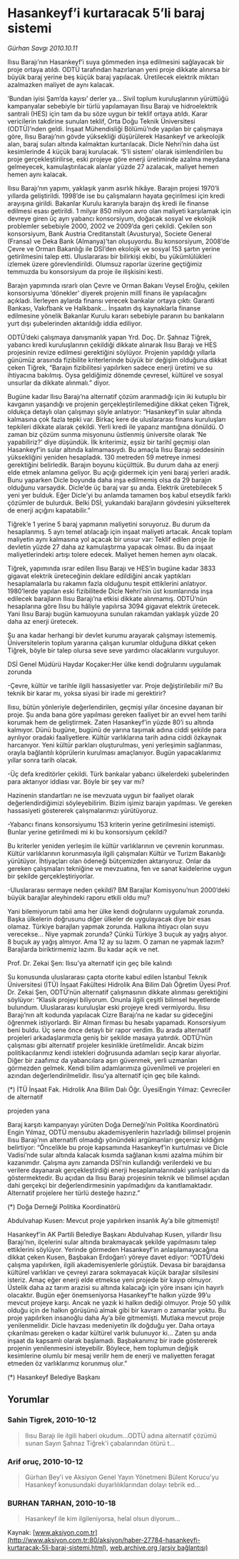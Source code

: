 # Hasankeyf’i kurtaracak 5’li baraj sistemi

*Gürhan Savgı 2010.10.11*

<font class="agenda2NewsSpot">
 Ilısu Barajı’nın Hasankeyf’i suya gömmeden inşa edilmesini sağlayacak bir proje ortaya atıldı. ODTÜ tarafından hazırlanan yeni proje dikkate alınırsa bir büyük baraj yerine beş küçük baraj yapılacak. Üretilecek elektrik miktarı azalmazken maliyet de aynı kalacak.
</font>
<font class="newsDetail">
 <p>
  <p class="MsoNormal">
   ‘Bundan iyisi Şam’da kayısı’ derler ya... Sivil toplum kuruluşlarının yürüttüğü kampanyalar sebebiyle bir türlü yapılamayan Ilısu Barajı ve hidroelektrik santrali (HES) için tam da bu söze uygun bir teklif ortaya atıldı. Karar vericilerin takdirine sunulan teklif, Orta Doğu Teknik Üniversitesi (ODTÜ)’nden geldi. İnşaat Mühendisliği Bölümü’nde yapılan bir çalışmaya göre, Ilısu Barajı’nın gövde yüksekliği düşürülerek Hasankeyf ve arkeolojik alan, baraj suları altında kalmaktan kurtarılacak. Dicle Nehri’nin daha üst kesimlerinde 4 küçük baraj kurulacak. ‘5’li sistem’ olarak isimlendirilen bu proje gerçekleştirilirse, eski projeye göre enerji üretiminde azalma meydana gelmeyecek, kamulaştırılacak alanlar yüzde 27 azalacak, maliyet hemen hemen aynı kalacak.
  </p>
  <p class="MsoNormal">
   Ilısu Barajı’nın yapımı, yaklaşık yarım asırlık hikâye. Barajın projesi 1970’li yıllarda geliştirildi. 1998’de ise bu çalışmaların hayata geçirilmesi için kredi arayışına girildi. Bakanlar Kurulu kararıyla barajın dış kredi ile finanse edilmesi esası getirildi. 1 milyar 850 milyon avro olan maliyeti karşılamak için devreye giren üç ayrı yabancı konsorsiyum, doğacak sosyal ve ekolojik problemler sebebiyle 2000, 2002
   <span>
   </span>
   ve 2009’da geri çekildi. Çekilen son konsorsiyum, Bank Austria Creditanstalt (Avusturya), Societe General (Fransa) ve Deka Bank (Almanya)’tan oluşuyordu. Bu konsorsiyum, 2008’de Çevre ve Orman Bakanlığı ile DSİ’den ekolojik ve sosyal 153 şartın yerine getirilmesini talep etti. Uluslararası bir bilirkişi ekibi, bu yükümlülükleri izlemek üzere görevlendirildi. Olumsuz raporlar üzerine geçtiğimiz temmuzda bu konsorsiyum da proje ile ilişkisini kesti.
  </p>
  <p class="MsoNormal">
   Barajın yapımında ısrarlı olan Çevre ve Orman Bakanı Veysel Eroğlu, çekilen konsorsiyuma ‘dönekler’ diyerek projenin millî finans ile yapılacağını açıkladı. İlerleyen aylarda finansı verecek bankalar ortaya çıktı: Garanti Bankası, Vakıfbank ve Halkbank... İnşaatın dış kaynaklarla finanse edilmesine yönelik Bakanlar Kurulu kararı sebebiyle paranın bu bankaların yurt dışı şubelerinden aktarıldığı iddia ediliyor.
  </p>
  <p class="MsoNormal">
   ODTÜ’deki çalışmaya danışmanlık yapan Yrd. Doç. Dr. Şahnaz Tiğrek, yabancı kredi kuruluşlarının çekildiği dikkate alınarak Ilısu Barajı ve HES projesinin revize edilmesi gerektiğini söylüyor. Projenin yapıldığı yıllarla günümüz arasında fizibilite kriterlerinde büyük bir değişim olduğuna dikkat çeken Tiğrek, “Barajın fizibilitesi yapılırken sadece enerji üretimi ve su ihtiyacına bakılmış. Oysa geldiğimiz dönemde çevresel, kültürel ve sosyal unsurlar da dikkate alınmalı.” diyor.
  </p>
  <p class="MsoNormal">
   Bugüne kadar Ilısu Barajı’na alternatif çözüm aranmadığı için iki kutuplu bir kavganın yaşandığı ve projenin gerçekleştirilemediğine dikkat çeken Tiğrek, oldukça detaylı olan çalışmayı şöyle anlatıyor: “Hasankeyf’in sular altında kalmasına çok fazla tepki var. Birkaç kere de uluslararası finans kuruluşları tepkileri dikkate alarak çekildi. Yerli kredi ile yaparız mantığına dönüldü. O zaman biz çözüm sunma misyonunu üstlenmiş üniversite olarak ‘Ne yapabiliriz?’ diye düşündük. İlk kriterimiz, eşsiz bir tarihî geçmişi olan Hasankeyf’in sular altında kalmamasıydı. Bu amaçla Ilısu Barajı seddesinin yüksekliğini yeniden hesapladık. 130 metreden 59 metreye inmesi gerektiğini belirledik. Barajın boyunu küçülttük. Bu durum daha az enerji elde etmek anlamına geliyor. Bu açığı gidermek için yeni baraj yerleri aradık. Bunu yaparken Dicle boyunda daha inşa edilmemiş olsa da 29 barajın olduğunu varsaydık. Dicle’de üç baraj var şu anda. Elektrik üretebilecek 5 yeni yer bulduk. Eğer Dicle’yi bu anlamda tamamen boş kabul etseydik farklı çözümler de bulurduk. Belki DSİ, yukarıdaki barajların gövdesini yükselterek de enerji açığını kapatabilir.”
  </p>
  <p class="MsoNormal">
   Tiğrek’e 1 yerine 5 baraj yapmanın maliyetini soruyoruz. Bu durum da hesaplanmış. 5 ayrı temel atılacağı için inşaat maliyeti artacak. Ancak toplam maliyetin aynı kalmasına yol açacak bir unsur var: Teklif edilen proje ile devletin yüzde 27 daha az kamulaştırma yapacak olması. Bu da inşaat maliyetlerindeki artışı tolere edecek. Maliyet hemen hemen aynı olacak.
  </p>
  <p class="MsoNormal">
   Tiğrek, yapımında ısrar edilen Ilısu Barajı ve HES’in bugüne kadar 3833 gigavat elektrik üreteceğinin deklare edildiğini ancak yaptıkları hesaplamalarla bu rakamın fazla olduğunu tespit ettiklerini anlatıyor. 1980’lerde yapılan eski fizibilitede Dicle Nehri’nin üst kısımlarında inşa edilecek barajların Ilısu Barajı’na etkisi dikkate alınmamış. ODTÜ’nün hesaplarına göre Ilısu bu hâliyle yapılırsa 3094 gigavat elektrik üretecek. Yani Ilısu Barajı bugün kamuoyuna sunulan rakamdan yaklaşık yüzde 20 daha az enerji üretecek.
  </p>
  <p class="MsoNormal">
   Şu ana kadar herhangi bir devlet kurumu arayarak çalışmayı istememiş. Üniversitelerin toplum yararına çalışan kurumlar olduğuna dikkat çeken Tiğrek, böyle bir talep olursa seve seve yardımcı olacaklarını vurguluyor.
  </p>
  <p class="MsoNormal">
  </p>
  <p class="MsoNormal">
   DSİ Genel Müdürü Haydar Koçaker:Her ülke kendi doğrularını uygulamak zorunda
  </p>
  <p class="MsoNormal">
  </p>
  <p class="MsoNormal">
   -Çevre, kültür ve tarihle ilgili hassasiyetler var. Proje değiştirilebilir mi? Bu teknik bir karar mı, yoksa siyasi bir irade mi gerektirir?
  </p>
  <p class="MsoNormal">
   Ilısu, bütün yönleriyle değerlendirilen, geçmişi yıllar öncesine dayanan bir proje. Şu anda bana göre yapılması gereken faaliyet bir an evvel hem tarihi korumak hem de geliştirmek. Zaten Hasankeyf’in yüzde 80’i su altında kalmıyor. Dünü bugüne, bugünü de yarına taşımak adına ciddi şekilde para ayrılıyor oradaki faaliyetlere. Kültür varlıklarına tarih adına ciddi özkaynak harcanıyor. Yeni kültür parkları oluşturulması, yeni yerleşimin sağlanması, orayla bağlantılı köprülerin kurulması amaçlanıyor. Bugün yapacaklarımız yıllar sonra tarih olacak.
  </p>
  <p class="MsoNormal">
   -Üç defa kreditörler çekildi. Türk bankalar yabancı ülkelerdeki şubelerinden para aktarıyor iddiası var. Böyle bir şey var mı?
  </p>
  <p class="MsoNormal">
   Hazinenin standartları ne ise mevzuata uygun bir faaliyet olarak değerlendirdiğimizi söyleyebilirim. Bizim işimiz barajın yapılması. Ve gereken hassasiyeti göstererek çalışmalarımızı yürütüyoruz.
  </p>
  <p class="MsoNormal">
   -Yabancı finans konsorsiyumu 153 kriterin yerine getirilmesini istemişti. Bunlar yerine getirilmedi mi ki bu konsorsiyum çekildi?
  </p>
  <p class="MsoNormal">
   Bu kriterler yeniden yerleşim ile kültür varlıklarının ve çevrenin korunması. Kültür varlıklarının korunmasıyla ilgili çalışmaları Kültür ve Turizm Bakanlığı yürütüyor. İhtiyaçları olan ödeneği bütçemizden aktarıyoruz. Onlar da gereken çalışmaları tekniğine ve mevzuatına, fen ve sanat kaidelerine uygun bir şekilde gerçekleştiriyorlar.
  </p>
  <p class="MsoNormal">
   -Uluslararası sermaye neden çekildi? BM Barajlar Komisyonu’nun 2000’deki büyük barajlar aleyhindeki raporu etkili oldu mu?
  </p>
  <p class="MsoNormal">
   Yani bilemiyorum tabii ama her ülke kendi doğrularını uygulamak zorunda. Başka ülkelerin doğrusunu diğer ülkeler de uygulayacak diye bir esas olamaz. Türkiye barajları yapmak zorunda. Halkına ihtiyacı olan suyu verecekse... Niye yapmak zorunda? Çünkü Türkiye 3 buçuk ay yağış alıyor. 8 buçuk ay yağış almıyor. Ama 12 ay su lazım. O zaman ne yapmak lazım? Barajlarda biriktirmemiz lazım. Bu kadar açık ve net.
  </p>
  <p class="MsoNormal">
  </p>
  <p class="MsoNormal">
   Prof. Dr. Zekai Şen: Ilısu’ya alternatif için geç bile kalındı
  </p>
  <p class="MsoNormal">
  </p>
  <p class="MsoNormal">
   Su konusunda uluslararası çapta otorite kabul edilen İstanbul Teknik Üniversitesi (İTÜ) İnşaat Fakültesi Hidrolik Ana Bilim Dalı Öğretim Üyesi Prof. Dr. Zekai Şen, ODTÜ’nün alternatif çalışmasının dikkate alınması gerektiğini söylüyor: “Klasik projeyi biliyorum. Onunla ilgili çeşitli bilimsel heyetlerde bulundum. Uluslararası kuruluşlar eski projeye kredi vermiyordu. Ilısu Barajı’nın alt kodunda yapılacak Cizre Barajı’na ne kadar su gideceğini öğrenmek istiyorlardı. Bir Alman firması bu hesabı yapamadı. Konsorsiyum beni buldu. Üç sene önce detaylı bir rapor verdim. Bu arada alternatif projeleri arkadaşlarımızla geniş bir şekilde masaya yatırdık. ODTÜ’nün çalışması gibi alternatif projeler kesinlikle üretilmelidir. Ancak bizim politikacılarımız kendi istekleri doğrusunda adamları seçip karar alıyorlar. Diğer bir zaafımız da yabancılara aşırı güvenmek, yerli uzmanları görmezden gelmek. Kendi bilim adamlarımıza güvenilmeli ve projeleri en azından değerlendirilmelidir. Ilısu’ya alternatif için geç bile kalındı.
  </p>
  <p class="MsoNormal">
  </p>
  <p class="MsoNormal">
   (*) İTÜ İnşaat Fak. Hidrolik Ana Bilim Dalı Öğr. ÜyesiEngin Yılmaz: Çevreciler de alternatif
  </p>
  <p class="MsoNormal">
   projeden yana
   <span>
   </span>
  </p>
  <p class="MsoNormal">
  </p>
  <p class="MsoNormal">
   Baraj karşıtı kampanyayı yürüten Doğa Derneği’nin Politika Koordinatörü Engin Yılmaz, ODTÜ mensubu akademisyenlerin hazırladığı bilimsel projenin Ilısu Barajı’nın alternatifi olmadığı yönündeki argümanları geçersiz kıldığını belirtiyor: “Öncelikle bu proje kapsamında Hasankeyf’in kurtulması ve Dicle Vadisi’nde sular altında kalacak kısımda sağlanan kısmi azalma mühim bir kazanımdır. Çalışma aynı zamanda DSİ’nin kullandığı verilerdeki ve bu verilere dayanarak gerçekleştirdiği enerji hesaplamalarındaki yanlışlıkları da göstermektedir. Bu açıdan da Ilısu Barajı projesinin teknik ve bilimsel açıdan dahi gerçekçi bir değerlendirmesinin yapılmadığını da kanıtlamaktadır. Alternatif projelere her türlü desteğe hazırız.”
  </p>
  <p class="MsoNormal">
   (*) Doğa
   <span>
   </span>
   Derneği Politika Koordinatörü
  </p>
  <p class="MsoNormal">
  </p>
  <p class="MsoNormal">
   Abdulvahap Kusen: Mevcut proje yapılırken insanlık Ay’a bile gitmemişti!
  </p>
  <p class="MsoNormal">
  </p>
  <p class="MsoNormal">
   Hasankeyf’in AK Partili Belediye Başkanı Abdulvahap Kusen, yıllardır Ilısu Barajı’nın, ilçelerini sular altında bırakmayacak şekilde yapılmasını talep ettiklerini söylüyor. Yerinde görmeden Hasankeyf’in anlaşılamayacağına dikkat çeken Kusen, Başbakan Erdoğan’ı yöreye davet ediyor: “ODTÜ’deki çalışma yapılırken, ilgili akademisyenlerle görüştük. Devasa bir barajdansa kültürel varlıkları ve çevreyi zarara sokmayacak küçük barajlar silsilesini isteriz. Amaç eğer enerji elde etmekse yeni projede bir kayıp olmuyor. Üstelik daha az tarım arazisi su altında kalacağı için yöre insanı için hayırlı olacaktır. Bugün eğer önemseniyorsa Hasankeyf’te halkın yüzde 99’u mevcut projeye karşı. Ancak ne yazık ki halkın dediği olmuyor. Proje 50 yıllık olduğu için de halkın görüşünü almak gibi bir kavram o zamanlar yoktu. Bu proje yapılırken insanoğlu daha Ay’a bile gitmemişti. Mutlaka mevcut proje yenilenmelidir. Dicle havzası medeniyetin ilk doğduğu yer. Daha ortaya çıkarılması gereken o kadar kültürel varlık bulunuyor ki… Zaten şu anda inşaat da kapsamlı olarak başlamadı. Başbakanımız bir irade göstererek projenin yenilenmesini isteyebilir. Böylece, hem toplumun değişik kesimlerine olumlu bir mesaj verilir hem de enerji ve maliyetten feragat etmeden öz varlıklarımız korunmuş olur.”
  </p>
  <p class="MsoNormal">
   (*) Hasankeyf Belediye Başkanı
  </p>
 </p>
</font>

## Yorumlar

### Sahin Tigrek, 2010-10-12
> Ilısu Barajı ile ilgili haberi okudum...ODTÜ  adına alternatif çözümü sunan Sayın Şahnaz Tiğrek'i  çabalarından ötürü  t...

### Arif oruç, 2010-10-12
> Gürhan Bey'i ve Aksiyon Genel Yayın Yönetmeni Bülent Korucu'yu Hasankeyf konusundaki duyarlılıklarından dolayı tebrik ed...

### BURHAN TARHAN, 2010-10-18
> Hasankeyf ile kim ilgileniyorsa, helal olsun diyorum...

Kaynak: [www.aksiyon.com.tr](http://www.aksiyon.com.tr:80/aksiyon/haber-27784-hasankeyfi-kurtaracak-5li-baraj-sistemi.html), [web.archive.org (arşiv bağlantısı)](http://web.archive.org/web/20101022050407/http://www.aksiyon.com.tr:80/aksiyon/haber-27784-hasankeyfi-kurtaracak-5li-baraj-sistemi.html)
